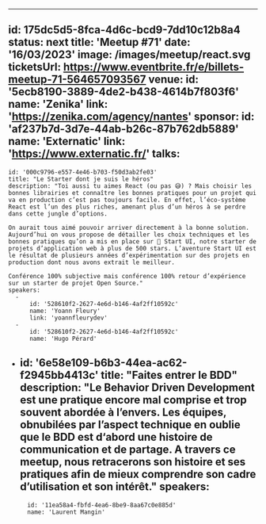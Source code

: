 ---
id: 175dc5d5-8fca-4d6c-bcd9-7dd10c12b8a4
status: next
title: 'Meetup #71'
date: '16/03/2023'
image: /images/meetup/react.svg
ticketsUrl: https://www.eventbrite.fr/e/billets-meetup-71-564657093567
venue:
  id: '5ecb8190-3889-4de2-b438-4614b7f803f6'
  name: 'Zenika'
  link: 'https://zenika.com/agency/nantes'
sponsor:
    id: 'af237b7d-3d7e-44ab-b26c-87b762db5889'
    name: 'Externatic'
    link: 'https://www.externatic.fr/'
talks:
  -
    id: '000c9796-e557-4e46-b703-f50d3ab2fe03'
    title: "Le Starter dont je suis le héros"
    description: "Toi aussi tu aimes React (ou pas 😅) ? Mais choisir les bonnes librairies et connaître les bonnes pratiques pour un projet qui va en production c’est pas toujours facile. En effet, l’éco-système React est l’un des plus riches, amenant plus d’un héros à se perdre dans cette jungle d’options.
    
    On aurait tous aimé pouvoir arriver directement à la bonne solution. Aujourd’hui on vous propose de détailler les choix techniques et les bonnes pratiques qu’on a mis en place sur 🚀 Start UI, notre starter de projets d’application web à plus de 500 stars. L’aventure Start UI est le résultat de plusieurs années d’expérimentation sur des projets en production dont nous avons extrait le meilleur.
    
    Conférence 100% subjective mais conférence 100% retour d’expérience sur un starter de projet Open Source."
    speakers:
      -
          id: '528610f2-2627-4e6d-b146-4af2ff10592c'
          name: 'Yoann Fleury'
          link: 'yoannfleurydev'
      -
          id: '528610f2-2627-4e6d-b146-4af2ff10592c'
          name: 'Hugo Pérard'
  -
    id: '6e58e109-b6b3-44ea-ac62-f2945bb4413c'
    title: "Faites entrer le BDD"
    description: "Le Behavior Driven Development est une pratique encore mal comprise et trop souvent abordée à l’envers. Les équipes, obnubilées par l’aspect technique en oublie que le BDD est d‘abord une histoire de communication et de partage. A travers ce meetup, nous retracerons son histoire et ses pratiques afin de mieux comprendre son cadre d’utilisation et son intérêt."
    speakers:
      -
          id: '11ea58a4-fbfd-4ea6-8be9-8aa67c0e885d'
          name: 'Laurent Mangin'